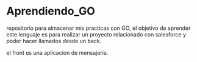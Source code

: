 # Aprendiendo_GO
repositorio para almacenar mis practicas con GO, el objetivo de aprender este lenguaje es para realizar un proyecto relacionado con salesforce y poder hacer llamados desde un back.

el front es una aplicacion de mensajeria.
